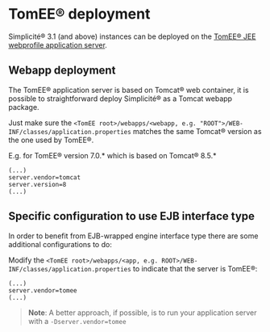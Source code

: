 TomEE&reg; deployment
=====================

Simplicit&eacute;&reg; 3.1 (and above) instances can be deployed on the <a href="http://tomee.apache.org" target="_blank">TomEE&reg; JEE webprofile application server</a>.

Webapp deployment
----------------

The TomEE&reg; application server is based on Tomcat&reg; web container, it is possible to straightforward deploy Simplicit&eacute;&reg; as a Tomcat webapp package.

Just make sure the `<TomEE root>/webapps/<webapp, e.g. "ROOT">/WEB-INF/classes/application.properties` matches the same Tomcat&reg; version as the one used by TomEE&reg;.

E.g. for TomEE&reg; version 7.0.* which is based on Tomcat&reg; 8.5.*

```
(...)
server.vendor=tomcat
server.version=8
(...)
```

Specific configuration to use EJB interface type
------------------------------------------------

In order to benefit from EJB-wrapped engine interface type there are some additional configurations to do:

Modify the `<TomEE root>/webapps/<app, e.g. ROOT>/WEB-INF/classes/application.properties` to indicate that the server is TomEE&reg;:

```
(...)
server.vendor=tomee
(...)
```

> **Note**: A better approach, if possible, is to run your application server with a `-Dserver.vendor=tomee`